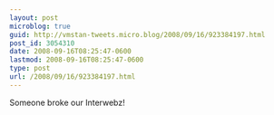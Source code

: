 ```yaml
---
layout: post
microblog: true
guid: http://vmstan-tweets.micro.blog/2008/09/16/923384197.html
post_id: 3054310
date: 2008-09-16T08:25:47-0600
lastmod: 2008-09-16T08:25:47-0600
type: post
url: /2008/09/16/923384197.html
---
```

Someone broke our Interwebz!

